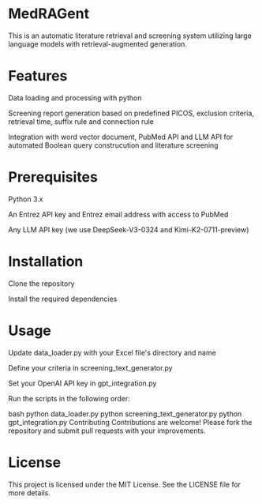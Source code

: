 # MedRAGent
This is an automatic literature retrieval and screening system utilizing large language models with retrieval-augmented generation.

# Features
Data loading and processing with python

Screening report generation based on predefined PICOS, exclusion criteria, retrieval time, suffix rule and connection rule

Integration with word vector document, PubMed API and LLM API for automated Boolean query construcution and literature screening

# Prerequisites
Python 3.x

An Entrez API key and Entrez email address with access to PubMed

Any LLM API key (we use DeepSeek-V3-0324 and Kimi-K2-0711-preview)

# Installation
Clone the repository

Install the required dependencies

# Usage
Update data_loader.py with your Excel file's directory and name

Define your criteria in screening_text_generator.py

Set your OpenAI API key in gpt_integration.py

Run the scripts in the following order:

bash
python data_loader.py
python screening_text_generator.py
python gpt_integration.py
Contributing
Contributions are welcome! Please fork the repository and submit pull requests with your improvements.

# License
This project is licensed under the MIT License. See the LICENSE file for more details.
